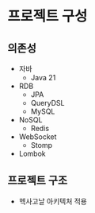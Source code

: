 # 프로젝트 구성

## 의존성

- 자바
  - Java 21
- RDB
  - JPA
  - QueryDSL
  - MySQL
- NoSQL
  - Redis
- WebSocket
  - Stomp
- Lombok

## 프로젝트 구조

- 헥사고날 아키텍처 적용
